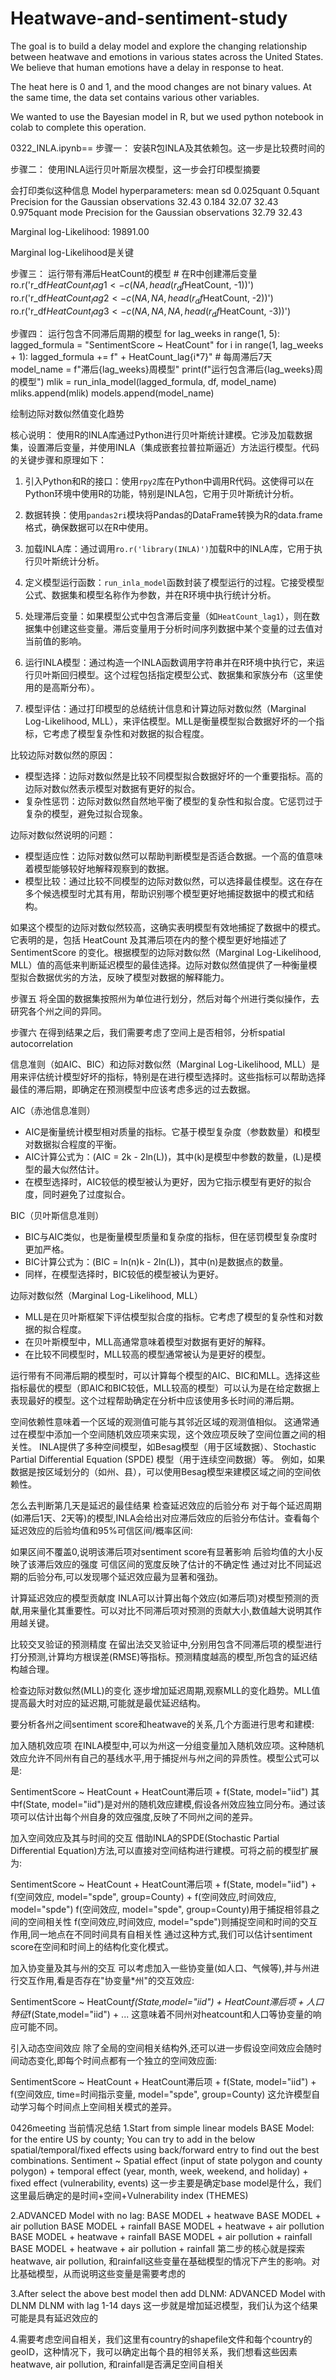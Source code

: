# Heatwave-and-sentiment-study
The goal is to build a delay model and explore the changing relationship between heatwave and emotions in various states across the United States. We believe that human emotions have a delay in response to heat.

The heat here is 0 and 1, and the mood changes are not binary values. At the same time, the data set contains various other variables.

We wanted to use the Bayesian model in R, but we used python notebook in colab to complete this operation.

0322_INLA.ipynb==
步骤一：
安装R包INLA及其依赖包。这一步是比较费时间的

步骤二：
使用INLA运行贝叶斯层次模型，这一步会打印模型摘要

会打印类似这种信息
Model hyperparameters:
                                         mean    sd 0.025quant 0.5quant
Precision for the Gaussian observations 32.43 0.184      32.07    32.43
                                        0.975quant  mode
Precision for the Gaussian observations      32.79 32.43

Marginal log-Likelihood:  19891.00 

Marginal log-Likelihood是关键

步骤三：
运行带有滞后HeatCount的模型
    # 在R中创建滞后变量
    ro.r('r_df$HeatCount_lag1 <- c(NA, head(r_df$HeatCount, -1))')
    ro.r('r_df$HeatCount_lag2 <- c(NA, NA, head(r_df$HeatCount, -2))')
    ro.r('r_df$HeatCount_lag3 <- c(NA, NA, NA, head(r_df$HeatCount, -3))')

步骤四：
运行包含不同滞后周期的模型
for lag_weeks in range(1, 5):
    lagged_formula = "SentimentScore ~ HeatCount"
    for i in range(1, lag_weeks + 1):
        lagged_formula += f" + HeatCount_lag{i*7}"  # 每周滞后7天
    model_name = f"滞后{lag_weeks}周模型"
    print(f"运行包含滞后{lag_weeks}周的模型")
    mlik = run_inla_model(lagged_formula, df, model_name)
    mliks.append(mlik)
    models.append(model_name)

绘制边际对数似然值变化趋势

核心说明：
使用R的INLA库通过Python进行贝叶斯统计建模。它涉及加载数据集，设置滞后变量，并使用INLA（集成嵌套拉普拉斯逼近）方法运行模型。代码的关键步骤和原理如下：

1. 引入Python和R的接口：使用`rpy2`库在Python中调用R代码。这使得可以在Python环境中使用R的功能，特别是INLA包，它用于贝叶斯统计分析。

2. 数据转换：使用`pandas2ri`模块将Pandas的DataFrame转换为R的data.frame格式，确保数据可以在R中使用。

3. 加载INLA库：通过调用`ro.r('library(INLA)')`加载R中的INLA库，它用于执行贝叶斯统计分析。

4. 定义模型运行函数：`run_inla_model`函数封装了模型运行的过程。它接受模型公式、数据集和模型名称作为参数，并在R环境中执行统计分析。

5. 处理滞后变量：如果模型公式中包含滞后变量（如`HeatCount_lag1`），则在数据集中创建这些变量。滞后变量用于分析时间序列数据中某个变量的过去值对当前值的影响。

6. 运行INLA模型：通过构造一个INLA函数调用字符串并在R环境中执行它，来运行贝叶斯回归模型。这个过程包括指定模型公式、数据集和家族分布（这里使用的是高斯分布）。

7. 模型评估：通过打印模型的总结统计信息和计算边际对数似然（Marginal Log-Likelihood, MLL），来评估模型。MLL是衡量模型拟合数据好坏的一个指标，它考虑了模型复杂性和对数据的拟合程度。

比较边际对数似然的原因：
- 模型选择：边际对数似然是比较不同模型拟合数据好坏的一个重要指标。高的边际对数似然表示模型对数据有更好的拟合。
- 复杂性惩罚：边际对数似然自然地平衡了模型的复杂性和拟合度。它惩罚过于复杂的模型，避免过拟合现象。

边际对数似然说明的问题：
- 模型适应性：边际对数似然可以帮助判断模型是否适合数据。一个高的值意味着模型能够较好地解释观察到的数据。
- 模型比较：通过比较不同模型的边际对数似然，可以选择最佳模型。这在存在多个候选模型时尤其有用，帮助识别哪个模型更好地捕捉数据中的模式和结构。

如果这个模型的边际对数似然较高，这确实表明模型有效地捕捉了数据中的模式。它表明的是，包括 HeatCount 及其滞后项在内的整个模型更好地描述了 SentimentScore 的变化。根据模型的边际对数似然（Marginal Log-Likelihood, MLL）值的高低来判断延迟模型的最佳选择。边际对数似然值提供了一种衡量模型拟合数据优劣的方法，反映了模型对数据的解释能力。

步骤五
将全国的数据集按照州为单位进行划分，然后对每个州进行类似操作，去研究各个州之间的异同。

步骤六
在得到结果之后，我们需要考虑了空间上是否相邻，分析spatial autocorrelation


信息准则（如AIC、BIC）和边际对数似然（Marginal Log-Likelihood, MLL）是用来评估统计模型好坏的指标，特别是在进行模型选择时。这些指标可以帮助选择最佳的滞后期，即确定在预测模型中应该考虑多远的过去数据。

AIC（赤池信息准则）
- AIC是衡量统计模型相对质量的指标。它基于模型复杂度（参数数量）和模型对数据拟合程度的平衡。
- AIC计算公式为：\(AIC = 2k - 2ln(L)\)，其中\(k\)是模型中参数的数量，\(L\)是模型的最大似然估计。
- 在模型选择时，AIC较低的模型被认为更好，因为它指示模型有更好的拟合度，同时避免了过度拟合。

BIC（贝叶斯信息准则）
- BIC与AIC类似，也是衡量模型质量和复杂度的指标，但在惩罚模型复杂度时更加严格。
- BIC计算公式为：\(BIC = ln(n)k - 2ln(L)\)，其中\(n\)是数据点的数量。
- 同样，在模型选择时，BIC较低的模型被认为更好。

边际对数似然（Marginal Log-Likelihood, MLL）
- MLL是在贝叶斯框架下评估模型拟合度的指标。它考虑了模型的复杂性和对数据的拟合程度。
- 在贝叶斯模型中，MLL高通常意味着模型对数据有更好的解释。
- 在比较不同模型时，MLL较高的模型通常被认为是更好的模型。

运行带有不同滞后期的模型时，可以计算每个模型的AIC、BIC和MLL。选择这些指标最优的模型（即AIC和BIC较低，MLL较高的模型）可以认为是在给定数据上表现最好的模型。这个过程帮助确定在分析中应该使用多长时间的滞后期。

空间依赖性意味着一个区域的观测值可能与其邻近区域的观测值相似。
这通常通过在模型中添加一个空间随机效应项来实现，这个效应项反映了空间位置之间的相关性。
INLA提供了多种空间模型，如Besag模型（用于区域数据）、Stochastic Partial Differential Equation (SPDE) 模型（用于连续空间数据）等。
例如，如果数据是按区域划分的（如州、县），可以使用Besag模型来建模区域之间的空间依赖性。


怎么去判断第几天是延迟的最佳结果
检查延迟效应的后验分布
对于每个延迟周期(如滞后1天、2天等)的模型,INLA会给出对应滞后效应的后验分布估计。查看每个延迟效应的后验均值和95%可信区间/概率区间:

如果区间不覆盖0,说明该滞后项对sentiment score有显著影响
后验均值的大小反映了该滞后效应的强度
可信区间的宽度反映了估计的不确定性
通过对比不同延迟期的后验分布,可以发现哪个延迟效应最为显著和强劲。

计算延迟效应的模型贡献度
INLA可以计算出每个效应(如滞后项)对模型预测的贡献,用来量化其重要性。可以对比不同滞后项对预测的贡献大小,数值越大说明其作用越关键。

比较交叉验证的预测精度
在留出法交叉验证中,分别用包含不同滞后项的模型进行打分预测,计算均方根误差(RMSE)等指标。预测精度越高的模型,所包含的延迟结构越合理。

检查边际对数似然(MLL)的变化
逐步增加延迟周期,观察MLL的变化趋势。MLL值提高最大时对应的延迟期,可能就是最优延迟结构。


要分析各州之间sentiment score和heatwave的关系,几个方面进行思考和建模:

加入随机效应项
在INLA模型中,可以为州这一分组变量加入随机效应项。这种随机效应允许不同州有自己的基线水平,用于捕捉州与州之间的异质性。模型公式可以是:

SentimentScore ~ HeatCount + HeatCount滞后项 + f(State, model="iid")
其中f(State, model="iid")是对州的随机效应建模,假设各州效应独立同分布。通过该项可以估计出每个州自身的效应强度,反映了不同州之间的差异。

加入空间效应及其与时间的交互
借助INLA的SPDE(Stochastic Partial Differential Equation)方法,可以直接对空间结构进行建模。可将之前的模型扩展为:

SentimentScore ~ HeatCount + HeatCount滞后项 + f(State, model="iid") + 
                 f(空间效应, model="spde", group=County) +
                 f(空间效应,时间效应, model="spde")
f(空间效应, model="spde", group=County)用于捕捉相邻县之间的空间相关性
f(空间效应,时间效应, model="spde")则捕捉空间和时间的交互作用,同一地点在不同时间具有自相关性
通过这种方式,我们可以估计sentiment score在空间和时间上的结构化变化模式。

加入协变量及其与州的交互
可以考虑加入一些协变量(如人口、气候等),并与州进行交互作用,看是否存在"协变量*州"的交互效应:

SentimentScore ~ HeatCount*f(State,model="iid") +
                 HeatCount滞后项 + 人口特征*f(State,model="iid") + ...
这意味着不同州对heatcount和人口等协变量的响应可能不同。

引入动态空间效应
除了全局的空间相关结构外,还可以进一步假设空间效应会随时间动态变化,即每个时间点都有一个独立的空间效应面:

SentimentScore ~ HeatCount + HeatCount滞后项 + f(State, model="iid") +
                 f(空间效应, time=时间指示变量, model="spde", group=County)
这允许模型自动学习每个时间点上空间相关模式的差异。

0426meeting
当前情况总结
1.Start from simple linear models 
BASE Model: for the entire US by county; You can try to add in the below spatial/temporal/fixed effects using back/forward entry to find out the best combinations. 
Sentiment ~ Spatial effect (input of state polygon and county polygon) + temporal effect (year, month, week, weekend, and holiday) + fixed effect (vulnerability, events)
这一步主要是确定base model是什么，我们这里最后确定的是时间+空间+Vulnerability index (THEMES)

2.ADVANCED Model with no lag: 
BASE MODEL + heatwave 
BASE MODEL + air pollution 
BASE MODEL + rainfall 
BASE MODEL + heatwave + air pollution
BASE MODEL + heatwave + rainfall
BASE MODEL + air pollution + rainfall
BASE MODEL + heatwave + air pollution + rainfall
第二步的核心就是探索heatwave, air pollution, 和rainfall这些变量在基础模型的情况下产生的影响。对比基础模型，从而说明这些变量是需要考虑的

3.After select the above best model then add DLNM: ADVANCED Model with DLNM
DLNM with lag 1-14 days
这一步就是增加延迟模型，我们认为这个结果可能是具有延迟效应的

4.需要考虑空间自相关，我们这里有country的shapefile文件和每个country的geoID，这种情况下，我可以确定出每个县的相邻关系，我们想看这些因素heatwave, air pollution, 和rainfall是否满足空间自相关
